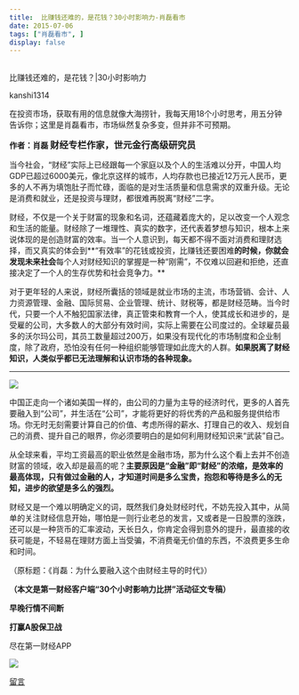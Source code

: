 ```yaml
---
title:  比赚钱还难的，是花钱？30小时影响力-肖磊看市
date: 2015-07-06
tags: ["肖磊看市", ]
display: false
---
```



## 



比赚钱还难的，是花钱？|30小时影响力




kanshi1314




在投资市场，获取有用的信息就像大海捞针，我每天用18个小时思考，用五分钟告诉你；这里是肖磊看市，市场纵然复杂多变，但并非不可预期。


**作者：肖磊 <strong style="margin: 0px; padding: 0px; max-width: 100%; font-size: 16.3636360168457px; box-sizing: border-box !important; word-wrap: break-word !important;">财经专栏作家，世元金行高级研究员**</strong>



当今社会，“财经”实际上已经跟每一个家庭以及个人的生活难以分开，中国人均GDP已超过6000美元，像北京这样的城市，人均存款也已接近12万元人民币，更多的人不再为填饱肚子而忙碌，面临的是对生活质量和信息需求的双重升级。无论是消费和就业，还是投资与理财，都很难再脱离“财经”二字。



财经，不仅是一个关于财富的现象和名词，还蕴藏着庞大的，足以改变一个人观念和生活的能量。财经除了一堆理性、真实的数字，还代表着梦想与知识，根本上来说体现的是创造财富的效率。当一个人意识到，每天都不得不面对消费和理财选择，而又真实的体会到**“有效率”的花钱或投资，比赚钱还要困难**的时候，你就会发现未来社会**每个人对财经知识的掌握是一种“刚需”，不仅难以回避和拒绝，还直接决定了一个人的生存优势和社会竞争力。**



对于更年轻的人来说，财经所囊括的领域是就业市场的主流，市场营销、会计、人力资源管理、金融、国际贸易、企业管理、统计、财税等，都是财经范畴。当今时代，只要一个人不触犯国家法律，真正管束和教育一个人，使其成长和进步的，是受雇的公司，大多数人的大部分有效时间，实际上需要在公司度过的。全球雇员最多的沃尔玛公司，其员工数量超过200万，如果没有现代化的市场制度和企业制度，除了政府，恐怕没有任何一种组织能够管理如此庞大的人群。**如果脱离了财经知识，人类似乎都已无法理解和认识市场的各种现象。**

****

**<img data-s="300,640" data-type="jpeg" src="http://mmbiz.qpic.cn/mmbiz/3IEu1vqeib5If2y5mXtsRmKfoEwwTq7qx10Cib6KlneB8tX6mdSjBuKg36cCLmAlu7aKghB27WM9uxQG8Jqch2Ow/0?wx_fmt=jpeg" data-ratio="0.5335968379446641" data-w="" src="http://mmbiz.qpic.cn/mmbiz/3IEu1vqeib5If2y5mXtsRmKfoEwwTq7qx10Cib6KlneB8tX6mdSjBuKg36cCLmAlu7aKghB27WM9uxQG8Jqch2Ow/640?wx_fmt=jpeg&amp;tp=webp&amp;wxfrom=5" style="margin: 0px; padding: 0px; box-sizing: border-box !important; word-wrap: break-word !important; width: auto !important; visibility: visible !important;"/>**



中国正走向一个诸如美国一样的，由公司的力量为主导的经济时代，更多的人首先要融入到“公司”，并生活在“公司”，才能将更好的将优秀的产品和服务提供给市场。你无时无刻需要计算自己的价值、考虑所得的薪水、打理自己的收入、规划自己的消费、提升自己的眼界，你必须要明白的是如何利用财经知识来“武装”自己。



从全球来看，平均工资最高的职业依然是金融市场，那为什么这个看上去并不创造财富的领域，收入却是最高的呢？**主要原因是“金融”即“财经”的浓缩，是效率的最高体现，只有做过金融的人，才知道时间是多么宝贵，抱怨和等待是多么的无知，进步的欲望是多么的强烈。**



财经又是一个难以明确定义的词，既然我们身处财经时代，不妨先投入其中，从简单的关注财经信息开始，哪怕是一则行业老总的发言，又或者是一日股票的涨跌，还可以是一种货币的汇率波动，天长日久，你肯定会得到意外的提升，最直接的收获可能是，不轻易在理财方面上当受骗，不消费毫无价值的东西，不浪费更多生命和时间。



（原标题：《肖磊：为什么要融入这个由财经主导的时代》）







**（本文是第一财经客户端“30个小时影响力比拼”活动征文专稿）**

**早晚行情不间断**

**打赢A股保卫战**



尽在第一财经APP



<img data-s="300,640" data-type="jpeg" src="http://mmbiz.qpic.cn/mmbiz/3IEu1vqeib5If2y5mXtsRmKfoEwwTq7qx2buD7Jic8XUseIOVjfRO3bnx2Q2srl9JuRM7ibFpQRI4xfc65nsm1kicA/0?wx_fmt=jpeg" data-ratio="1.8516949152542372" data-w="472" src="http://mmbiz.qpic.cn/mmbiz/3IEu1vqeib5If2y5mXtsRmKfoEwwTq7qx2buD7Jic8XUseIOVjfRO3bnx2Q2srl9JuRM7ibFpQRI4xfc65nsm1kicA/640?wx_fmt=jpeg&amp;tp=webp&amp;wxfrom=5" style="margin: 0px; padding: 0px; box-sizing: border-box !important; word-wrap: break-word !important; width: auto !important; visibility: visible !important;"/>

















[留言](javascript:;)